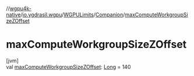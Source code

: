 //[wgpu4k-native](../../../../index.md)/[io.ygdrasil.wgpu](../../index.md)/[WGPULimits](../index.md)/[Companion](index.md)/[maxComputeWorkgroupSizeZOffset](max-compute-workgroup-size-z-offset.md)

# maxComputeWorkgroupSizeZOffset

[jvm]\
val [maxComputeWorkgroupSizeZOffset](max-compute-workgroup-size-z-offset.md): [Long](https://kotlinlang.org/api/core/kotlin-stdlib/kotlin/-long/index.html) = 140